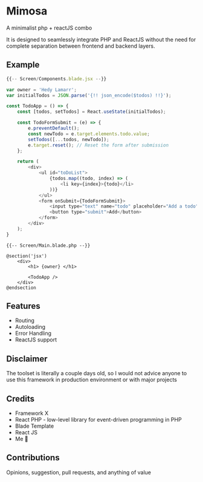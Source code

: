 # Mimosa

A minimalist php + reactJS combo

It is designed to seamlessly integrate PHP and ReactJS without the need for complete separation between frontend and backend layers.

## Example

```js
{{-- Screen/Components.blade.jsx --}}

var owner = 'Hedy Lamarr';
var initialTodos = JSON.parse('{!! json_encode($todos) !!}');

const TodoApp = () => {
    const [todos, setTodos] = React.useState(initialTodos);

    const TodoFormSubmit = (e) => {
        e.preventDefault();
        const newTodo = e.target.elements.todo.value;
        setTodos([...todos, newTodo]);
        e.target.reset(); // Reset the form after submission
    };

    return (
        <div>
            <ul id="toDoList">
                {todos.map((todo, index) => (
                    <li key={index}>{todo}</li>
                ))}
            </ul>
            <form onSubmit={TodoFormSubmit}>
                <input type="text" name="todo" placeholder="Add a todo" />
                <button type="submit">Add</button>
            </form>
        </div>
    );
}
```

```php-template
{{-- Screen/Main.blade.php --}}

@section('jsx')
    <div>
        <h1> {owner} </h1>
  
        <TodoApp />
    </div>
@endsection
```

## Features

- Routing
- Autoloading
- Error Handling
- ReactJS support

## Disclaimer

The toolset is literally a couple days old, so I would not advice anyone to use this framework in production environment or with major projects

## Credits

- Framework X
- React PHP - low-level library for event-driven programming in PHP
- Blade Template
- React JS
- Me 🤫

## Contributions

Opinions, suggestion, pull requests, and anything of value
